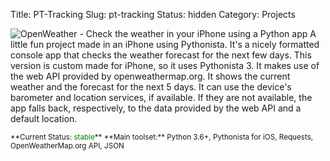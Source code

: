 Title: PT-Tracking
Slug: pt-tracking
Status: hidden
Category: Projects


![OpenWeather - Check the weather in your iPhone using a Python app]({filename}/images/projects/openweather.png)
A little fun project made in an iPhone using Pythonista. It's a nicely formatted console app that checks the weather forecast for the next few days. This version is custom made for iPhone, so it uses Pythonista 3. It makes use of the web API provided by openweathermap.org. It shows the current weather and the forecast for the next 5 days. It can use the device's barometer and location services, if available. If they are not available, the app falls back, respectively, to the data provided by the web API and a default location.

<small>
**Current Status: <span style="color:green">stable</span>**  
**Main toolset:** Python 3.6+, Pythonista for iOS, Requests, OpenWeatherMap.org API, JSON  
</small>
 